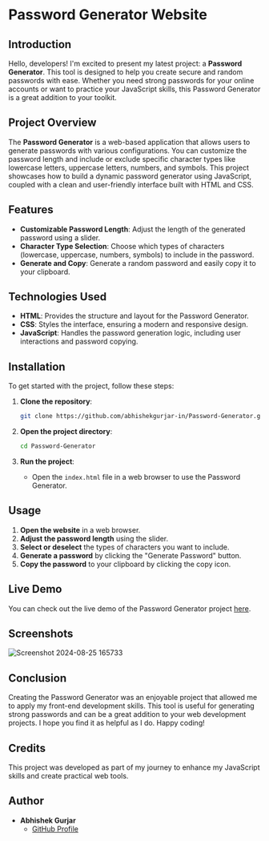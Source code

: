 # Password Generator Website 

## Introduction

Hello, developers! I'm excited to present my latest project: a **Password Generator**. This tool is designed to help you create secure and random passwords with ease. Whether you need strong passwords for your online accounts or want to practice your JavaScript skills, this Password Generator is a great addition to your toolkit.

## Project Overview

The **Password Generator** is a web-based application that allows users to generate passwords with various configurations. You can customize the password length and include or exclude specific character types like lowercase letters, uppercase letters, numbers, and symbols. This project showcases how to build a dynamic password generator using JavaScript, coupled with a clean and user-friendly interface built with HTML and CSS.

## Features

- **Customizable Password Length**: Adjust the length of the generated password using a slider.
- **Character Type Selection**: Choose which types of characters (lowercase, uppercase, numbers, symbols) to include in the password.
- **Generate and Copy**: Generate a random password and easily copy it to your clipboard.

## Technologies Used

- **HTML**: Provides the structure and layout for the Password Generator.
- **CSS**: Styles the interface, ensuring a modern and responsive design.
- **JavaScript**: Handles the password generation logic, including user interactions and password copying.

## Installation

To get started with the project, follow these steps:

1. **Clone the repository**:
    ```bash
    git clone https://github.com/abhishekgurjar-in/Password-Generator.git
    ```

2. **Open the project directory**:
    ```bash
    cd Password-Generator
    ```

3. **Run the project**:
    - Open the `index.html` file in a web browser to use the Password Generator.

## Usage

1. **Open the website** in a web browser.
2. **Adjust the password length** using the slider.
3. **Select or deselect** the types of characters you want to include.
4. **Generate a password** by clicking the "Generate Password" button.
5. **Copy the password** to your clipboard by clicking the copy icon.


## Live Demo

You can check out the live demo of the Password Generator project [here](https://abhishekgurjar-in.github.io/Password-Generator/).
## Screenshots
![Screenshot 2024-08-25 165733](https://github.com/user-attachments/assets/4374cac6-e141-4817-a67b-03c80b747fb9)

## Conclusion

Creating the Password Generator was an enjoyable project that allowed me to apply my front-end development skills. This tool is useful for generating strong passwords and can be a great addition to your web development projects. I hope you find it as helpful as I do. Happy coding!

## Credits

This project was developed as part of my journey to enhance my JavaScript skills and create practical web tools.

## Author

- **Abhishek Gurjar**
  - [GitHub Profile](https://github.com/abhishekgurjar-in)

